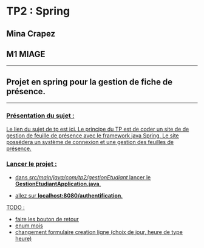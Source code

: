 # TP2 : Spring

## Mina Crapez
## M1 MIAGE

-------------------

## Projet en spring pour la gestion de fiche de présence. ##

------------------

### <u> Présentation du sujet :<u>

Le lien du sujet de tp est [ici](https://www.fil.univ-lille.fr/~seinturi/m1/carmiage/tp2.pdf).
Le principe du TP est de coder un site de de gestion de feuille de présence avec le framework java Spring.
Le site possédera un système de connexion et une gestion des feuilles de présence.

### <u> Lancer le projet :<u>

- dans *src/main/java/com/tp2/gestionEtudiant* lancer le **GestionEtudiantApplication.java**.

- allez sur **localhost:8080/authentification**.

TODO :


- faire les bouton de retour
- enum mois
- changement formulaire creation ligne (choix de jour, heure de type heure)
